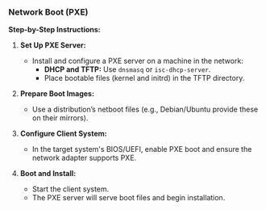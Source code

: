 ### **Network Boot (PXE)**

**Step-by-Step Instructions:**

1. **Set Up PXE Server:**
   - Install and configure a PXE server on a machine in the network:
     - **DHCP and TFTP:** Use `dnsmasq` or `isc-dhcp-server`.
     - Place bootable files (kernel and initrd) in the TFTP directory.

2. **Prepare Boot Images:**
   - Use a distribution’s netboot files (e.g., Debian/Ubuntu provide these on their mirrors).

3. **Configure Client System:**
   - In the target system's BIOS/UEFI, enable PXE boot and ensure the network adapter supports PXE.

4. **Boot and Install:**
   - Start the client system.
   - The PXE server will serve boot files and begin installation.